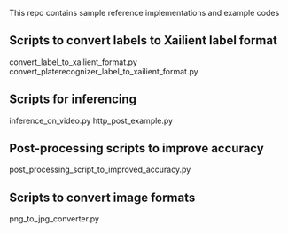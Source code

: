 This repo contains sample reference implementations and example codes

## Scripts to convert labels to Xailient label format
convert_label_to_xailient_format.py
convert_platerecognizer_label_to_xailient_format.py

## Scripts for inferencing
inference_on_video.py
http_post_example.py

## Post-processing scripts to improve accuracy
post_processing_script_to_improved_accuracy.py

## Scripts to convert image formats
png_to_jpg_converter.py